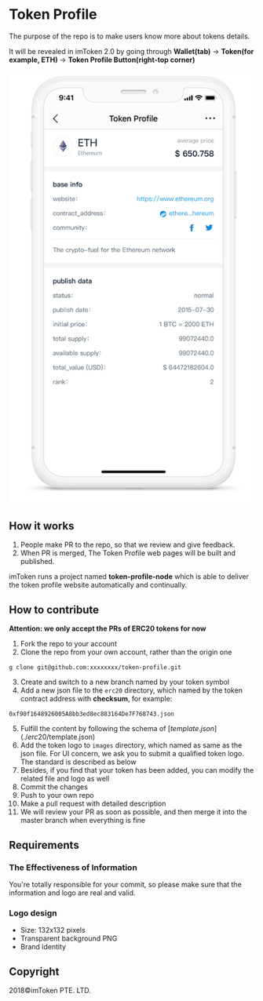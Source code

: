 # Token Profile

The purpose of the repo is to make users know more about tokens details.

It will be revealed in imToken 2.0 by going through **Wallet(tab)** -> **Token(for example, ETH)** -> **Token Profile Button(right-top corner)**

![Wallet Tab](tutorial/sample.png)

## How it works
1. People make PR to the repo, so that we review and give feedback.
2. When PR is merged, The Token Profile web pages will be built and published.  

imToken runs a project named **token-profile-node** which is able to deliver the token profile website automatically and continually.

## How to contribute
**Attention: we only accept the PRs of ERC20 tokens for now**

1. Fork the repo to your account
2. Clone the repo from your own account, rather than the origin one
```
g clone git@github.com:xxxxxxxx/token-profile.git
```
3. Create and switch to a new branch named by your token symbol
4. Add a new json file to the `erc20` directory, which named by the token contract address with **checksum**, for example:  
```
0xf90f1648926005A8bb3ed8ec883164De7F768743.json
```
5. Fulfill the content by following the schema of [$template.json](./erc20/$template.json)
6. Add the token logo to `images` directory, which named as same as the json file. For UI concern, we ask you to submit a qualified token logo. The standard is described as below
7. Besides, if you find that your token has been added, you can modify the related file and logo as well
8. Commit the changes
9. Push to your own repo
10. Make a pull request with detailed description
11. We will review your PR as soon as possible, and then merge it into the master branch when everything is fine

## Requirements
### The Effectiveness of Information
You're totally responsible for your commit, so please make sure that the information and logo are real and valid.

### Logo design 
- Size: 132x132 pixels
- Transparent background PNG
- Brand identity

## Copyright

2018&copy;imToken PTE. LTD.
